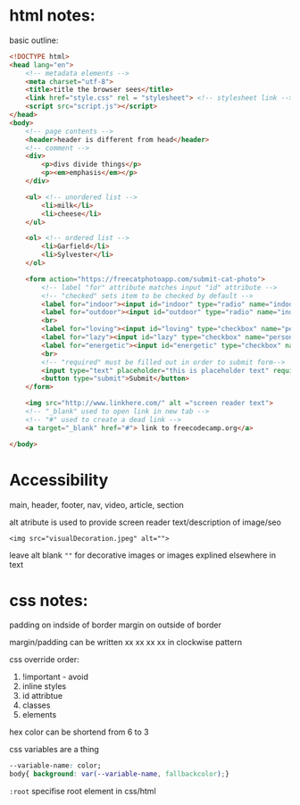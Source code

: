 # html notes:

basic outline:

```html
<!DOCTYPE html>
<head lang="en">
	<!-- metadata elements -->
	<meta charset="utf-8">
	<title>title the browser sees</title>
	<link href="style.css" rel = "stylesheet"> <!-- stylesheet link -->
	<script src="script.js"></script>
</head>
<body>
	<!-- page contents -->
	<header>header is different from head</header>
	<!-- comment -->
	<div>
		<p>divs divide things</p>
		<p><em>emphasis</em></p>
	</div>

	<ul> <!-- unordered list -->
  		<li>milk</li>
		<li>cheese</li>
	</ul>

	<ol> <!-- ordered list -->
		<li>Garfield</li>
		<li>Sylvester</li>
	</ol>

	<form action="https://freecatphotoapp.com/submit-cat-photo">
		<!-- label "for" attribute matches input "id" attribute -->
		<!-- "checked" sets item to be checked by default -->
		<label for="indoor"><input id="indoor" type="radio" name="indoor-outdoor" value="indoor" checked> Indoor</label>
		<label for="outdoor"><input id="outdoor" type="radio" name="indoor-outdoor" value="outdoor"> Outdoor</label>
		<br>
		<label for="loving"><input id="loving" type="checkbox" name="personality" value="loving" checked> Loving</label>
		<label for="lazy"><input id="lazy" type="checkbox" name="personality" value="lazy"> Lazy</label>
		<label for="energetic"><input id="energetic" type="checkbox" name="personality" value="energetic"> Energetic</label>
		<br>
		<!-- "required" must be filled out in order to submit form-->
		<input type="text" placeholder="this is placeholder text" required>
		<button type="submit">Submit</button>
  	</form>

	<img src="http://www.linkhere.com/" alt ="screen reader text">
	<!-- "_blank" used to open link in new tab -->
	<!-- "#" used to create a dead link -->
	<a target="_blank" href="#"> link to freecodecamp.org</a>

</body>
```
# Accessibility

main, header, footer, nav, video, article, section

alt atribute is used to provide screen reader text/description of image/seo

```<img src="visualDecoration.jpeg" alt="">```

leave alt blank ```""``` for decorative images or images explined elsewhere in text



# css notes:

padding on indside of border
margin on outside of border

margin/padding can be written xx xx xx xx in clockwise pattern

css override order:
1. !important - avoid
2. inline styles
3. id attribtue
4. classes
5. elements


hex color can be shortend from 6 to 3

css variables are a thing
```css
--variable-name: color;
body{ background: var(--variable-name, fallbackcolor);}
```

```:root``` specifise root element in css/html
